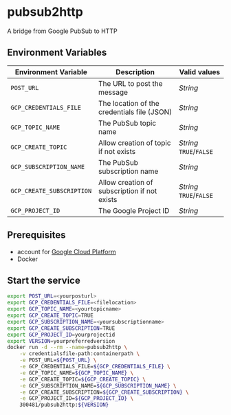 # pubsub2http

A bridge from Google PubSub to HTTP

## Environment Variables

Environment Variable     |Description                                 |Valid values
-------------------------|--------------------------------------------|-----------------------
`POST_URL`               |The URL to post the message                 |*String*
`GCP_CREDENTIALS_FILE`   |The location of the credentials file (JSON) |*String*
`GCP_TOPIC_NAME`         |The PubSub topic name                       |*String*
`GCP_CREATE_TOPIC`       |Allow creation of topic if not exists       |*String* `TRUE`/`FALSE`
`GCP_SUBSCRIPTION_NAME`  |The PubSub subscription name                |*String*
`GCP_CREATE_SUBSCRIPTION`|Allow creation of subscription if not exists|*String* `TRUE`/`FALSE`
`GCP_PROJECT_ID`         |The Google Project ID                       |*String*

## Prerequisites

* account for [Google Cloud Platform](https://cloud.google.com/)
* Docker

## Start the service

```bash
export POST_URL=<yourposturl>
export GCP_CREDENTIALS_FILE=<filelocation>
export GCP_TOPIC_NAME=<yourtopicname>
export GCP_CREATE_TOPIC=TRUE
export GCP_SUBSCRIPTION_NAME=<yoursubscriptionname>
export GCP_CREATE_SUBSCRIPTION=TRUE
export GCP_PROJECT_ID=yourprojectid
export VERSION=yourpreferredversion
docker run -d --rm --name=pubsub2http \
    -v credentialsfile-path:containerpath \
    -e POST_URL=${POST_URL} \
    -e GCP_CREDENTIALS_FILE=${GCP_CREDENTIALS_FILE} \
    -e GCP_TOPIC_NAME=${GCP_TOPIC_NAME} \
    -e GCP_CREATE_TOPIC=${GCP_CREATE_TOPIC} \
    -e GCP_SUBSCRIPTION_NAME=${GCP_SUBSCRIPTION_NAME} \
    -e GCP_CREATE_SUBSCRIPTION=${GCP_CREATE_SUBSCRIPTION} \
    -e GCP_PROJECT_ID=${GCP_PROJECT_ID} \
    300481/pubsub2http:${VERSION}
```
